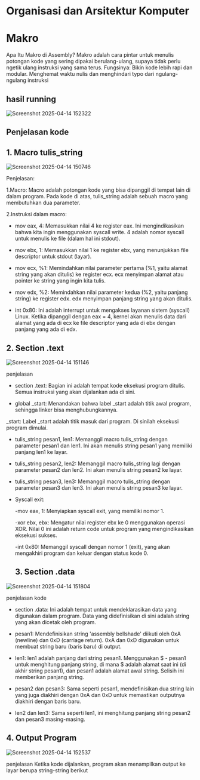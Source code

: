 # Organisasi dan Arsitektur Komputer
# Makro
Apa Itu Makro di Assembly?
Makro adalah cara pintar untuk menulis potongan kode yang sering dipakai berulang-ulang, supaya tidak perlu ngetik ulang instruksi yang sama terus.
  Fungsinya:
Bikin kode lebih rapi dan modular.
Menghemat waktu nulis dan menghindari typo dari ngulang-ngulang instruksi

## hasil running

![Screenshot 2025-04-14 152322](https://github.com/user-attachments/assets/5b674be5-db76-43b6-b3af-d51cde88914e)



## Penjelasan kode
## 1. Macro tulis_string

![Screenshot 2025-04-14 150746](https://github.com/user-attachments/assets/4c571bf1-b66e-478d-9876-55495ed426bb)

Penjelasan:

1.Macro: Macro adalah potongan kode yang bisa dipanggil di tempat lain di dalam program. Pada kode di atas, tulis_string adalah sebuah macro yang membutuhkan dua parameter.

2.Instruksi dalam macro:

* mov eax, 4: Memasukkan nilai 4 ke register eax. Ini mengindikasikan bahwa kita ingin menggunakan syscall write. 4 adalah nomor syscall untuk menulis ke file (dalam hal ini stdout).

* mov ebx, 1: Memasukkan nilai 1 ke register ebx, yang menunjukkan file descriptor untuk stdout (layar).

* mov ecx, %1: Memindahkan nilai parameter pertama (%1, yaitu alamat string yang akan ditulis) ke register ecx. ecx menyimpan alamat atau pointer ke string yang ingin kita tulis.

* mov edx, %2: Memindahkan nilai parameter kedua (%2, yaitu panjang string) ke register edx. edx menyimpan panjang string yang akan ditulis.

* int 0x80: Ini adalah interrupt untuk mengakses layanan sistem (syscall) Linux. Ketika dipanggil dengan eax = 4, kernel akan menulis data dari alamat yang ada di ecx ke file descriptor yang ada di ebx dengan panjang yang ada di edx.

## 2. Section .text

   ![Screenshot 2025-04-14 151146](https://github.com/user-attachments/assets/2d46ab8a-a360-404e-89f5-0cffbc86aedc)

   penjelasan

 * section .text: Bagian ini adalah tempat kode eksekusi program ditulis. Semua instruksi yang akan dijalankan ada di sini.

* global _start: Menandakan bahwa label _start adalah titik awal program, sehingga linker bisa menghubungkannya.

_start: Label _start adalah titik masuk dari program. Di sinilah eksekusi program dimulai.

* tulis_string pesan1, len1: Memanggil macro tulis_string dengan parameter pesan1 dan len1. Ini akan menulis string pesan1 yang memiliki panjang len1 ke layar.

* tulis_string pesan2, len2: Memanggil macro tulis_string lagi dengan parameter pesan2 dan len2. Ini akan menulis string pesan2 ke layar.

* tulis_string pesan3, len3: Memanggil macro tulis_string dengan parameter pesan3 dan len3. Ini akan menulis string pesan3 ke layar.

* Syscall exit:

   -mov eax, 1: Menyiapkan syscall exit, yang memiliki nomor 1.

   -xor ebx, ebx: Mengatur nilai register ebx ke 0 menggunakan operasi XOR. Nilai 0 ini adalah return code untuk program yang mengindikasikan eksekusi sukses.

   -int 0x80: Memanggil syscall dengan nomor 1 (exit), yang akan mengakhiri program dan keluar dengan status kode 0.

  ## 3. Section .data


![Screenshot 2025-04-14 151804](https://github.com/user-attachments/assets/9482da50-1f33-41b9-a25b-bcd335826fc7)


  penjelasan kode

* section .data: Ini adalah tempat untuk mendeklarasikan data yang digunakan dalam program. Data yang didefinisikan di sini adalah string yang akan dicetak oleh program.

* pesan1: Mendefinisikan string 'assembly bellshade' diikuti oleh 0xA (newline) dan 0xD (carriage return). 0xA dan 0xD digunakan untuk membuat string baru (baris baru) di output.

* len1: len1 adalah panjang dari string pesan1. Menggunakan $ - pesan1 untuk menghitung panjang string, di mana $ adalah alamat saat ini (di akhir string pesan1), dan pesan1 adalah alamat awal string. Selisih ini memberikan panjang string.

* pesan2 dan pesan3: Sama seperti pesan1, mendefinisikan dua string lain yang juga diakhiri dengan 0xA dan 0xD untuk memastikan outputnya diakhiri dengan baris baru.

* len2 dan len3: Sama seperti len1, ini menghitung panjang string pesan2 dan pesan3 masing-masing.

## 4. Output Program

   ![Screenshot 2025-04-14 152537](https://github.com/user-attachments/assets/86832b70-3c38-4eee-9ad9-f60eb697c54e)

   penjelasan
   Ketika kode dijalankan, program akan menampilkan output ke layar berupa string-string berikut





  










